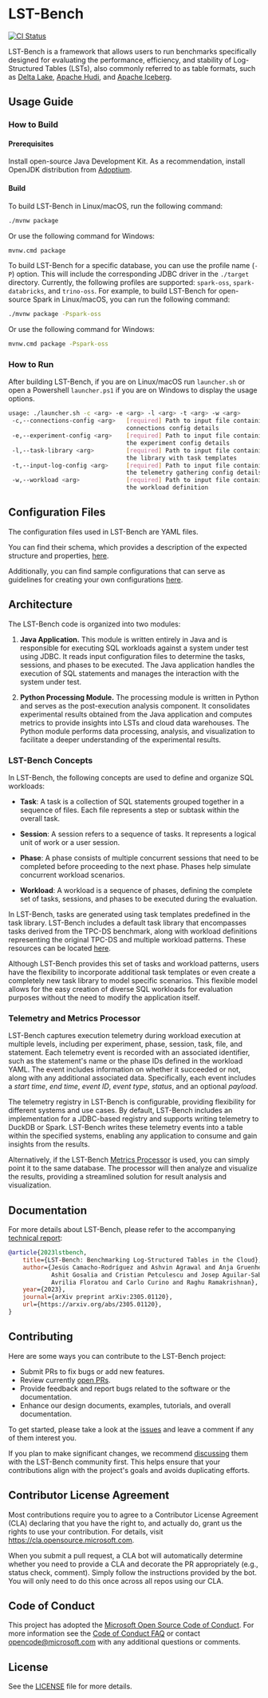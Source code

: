 <!--
{% comment %}
Copyright (c) Microsoft Corporation.

Licensed under the Apache License, Version 2.0 (the "License");
you may not use this file except in compliance with the License.
You may obtain a copy of the License at

    http://www.apache.org/licenses/LICENSE-2.0

Unless required by applicable law or agreed to in writing, software
distributed under the License is distributed on an "AS IS" BASIS,
WITHOUT WARRANTIES OR CONDITIONS OF ANY KIND, either express or implied.
See the License for the specific language governing permissions and
limitations under the License.
{% endcomment %}
-->

# LST-Bench

[![CI Status](https://github.com/microsoft/lst-bench/workflows/Java%20CI/badge.svg?branch=main)](https://github.com/microsoft/lst-bench/actions?query=branch%3Amain)

LST-Bench is a framework that allows users to run benchmarks specifically designed for evaluating the performance, efficiency, and stability of Log-Structured Tables (LSTs), also commonly referred to as table formats, such as [Delta Lake](https://delta.io/), [Apache Hudi](http://hudi.apache.org), and [Apache Iceberg](http://iceberg.apache.org).

## Usage Guide

### How to Build

#### Prerequisites

Install open-source Java Development Kit. As a recommendation, install OpenJDK distribution from [Adoptium]('https://adoptium.net/en-GB/').

#### Build

To build LST-Bench in Linux/macOS, run the following command:

```bash
./mvnw package
```

Or use the following command for Windows:

```bat
mvnw.cmd package
```

To build LST-Bench for a specific database, you can use the profile name (`-P`) option. 
This will include the corresponding JDBC driver in the `./target` directory. 
Currently, the following profiles are supported: `spark-oss`, `spark-databricks`, and `trino-oss`.
For example, to build LST-Bench for open-source Spark in Linux/macOS, you can run the following command:

```bash
./mvnw package -Pspark-oss
```

Or use the following command for Windows:

```bat
mvnw.cmd package -Pspark-oss
```

### How to Run

After building LST-Bench, if you are on Linux/macOS run `launcher.sh` or open a Powershell `launcher.ps1` if you are on Windows to display the usage options.

```bash
usage: ./launcher.sh -c <arg> -e <arg> -l <arg> -t <arg> -w <arg>
 -c,--connections-config <arg>   [required] Path to input file containing
                                 connections config details
 -e,--experiment-config <arg>    [required] Path to input file containing
                                 the experiment config details
 -l,--task-library <arg>         [required] Path to input file containing
                                 the library with task templates
 -t,--input-log-config <arg>     [required] Path to input file containing
                                 the telemetry gathering config details
 -w,--workload <arg>             [required] Path to input file containing
                                 the workload definition
```

## Configuration Files
The configuration files used in LST-Bench are YAML files. 

You can find their schema, which provides a description of the expected structure and properties, [here](src/main/resources/schemas).

Additionally, you can find sample configurations that can serve as guidelines for creating your own configurations [here](src/main/resources/config).

## Architecture

The LST-Bench code is organized into two modules:

1. **Java Application.** This module is written entirely in Java and is responsible for executing SQL workloads against a system under test using JDBC.
   It reads input configuration files to determine the tasks, sessions, and phases to be executed.
   The Java application handles the execution of SQL statements and manages the interaction with the system under test.

2. **Python Processing Module.** The processing module is written in Python and serves as the post-execution analysis component.
   It consolidates experimental results obtained from the Java application and computes metrics to provide insights into LSTs and cloud data warehouses.
   The Python module performs data processing, analysis, and visualization to facilitate a deeper understanding of the experimental results.

### LST-Bench Concepts
In LST-Bench, the following concepts are used to define and organize SQL workloads:

- **Task**: A task is a collection of SQL statements grouped together in a sequence of files. Each file represents a step or subtask within the overall task.

- **Session**: A session refers to a sequence of tasks. It represents a logical unit of work or a user session.

- **Phase**: A phase consists of multiple concurrent sessions that need to be completed before proceeding to the next phase. Phases help simulate concurrent workload scenarios.

- **Workload**: A workload is a sequence of phases, defining the complete set of tasks, sessions, and phases to be executed during the evaluation.

In LST-Bench, tasks are generated using task templates predefined in the task library.
LST-Bench includes a default task library that encompasses tasks derived from the TPC-DS benchmark, along with workload definitions representing the original TPC-DS and multiple workload patterns. These resources can be located [here](src/main/resources/config/tpcds).

Although LST-Bench provides this set of tasks and workload patterns,
users have the flexibility to incorporate additional task templates or even create a completely new task library to model specific scenarios.
This flexible model allows for the easy creation of diverse SQL workloads for evaluation purposes without the need to modify the application itself.

### Telemetry and Metrics Processor
LST-Bench captures execution telemetry during workload execution at multiple levels, including per experiment, phase, session, task, file, and statement.
Each telemetry event is recorded with an associated identifier, such as the statement's name or the phase IDs defined in the workload YAML.
The event includes information on whether it succeeded or not, along with any additional associated data.
Specifically, each event includes a _start time_, _end time_, _event ID_, _event type_, _status_, and an optional _payload_.

The telemetry registry in LST-Bench is configurable, providing flexibility for different systems and use cases.
By default, LST-Bench includes an implementation for a JDBC-based registry and supports writing telemetry to DuckDB or Spark.
LST-Bench writes these telemetry events into a table within the specified systems, enabling any application to consume and gain insights from the results.

Alternatively, if the LST-Bench [Metrics Processor](metrics) is used, you can simply point it to the same database.
The processor will then analyze and visualize the results, providing a streamlined solution for result analysis and visualization.

## Documentation
For more details about LST-Bench, please refer to the accompanying [technical report](https://arxiv.org/pdf/2305.01120):

```bibtex
@article{2023lstbench,
    title={LST-Bench: Benchmarking Log-Structured Tables in the Cloud},
    author={Jesús Camacho-Rodríguez and Ashvin Agrawal and Anja Gruenheid and
            Ashit Gosalia and Cristian Petculescu and Josep Aguilar-Saborit and
            Avrilia Floratou and Carlo Curino and Raghu Ramakrishnan},
    year={2023},
    journal={arXiv preprint arXiv:2305.01120},
    url={https://arxiv.org/abs/2305.01120},
}
```

## Contributing

Here are some ways you can contribute to the LST-Bench project:

* Submit PRs to fix bugs or add new features.
* Review currently [open PRs](https://github.com/microsoft/lst-bench/pulls).
* Provide feedback and report bugs related to the software or the documentation.
* Enhance our design documents, examples, tutorials, and overall documentation.

To get started, please take a look at the [issues](https://github.com/microsoft/lst-bench/issues) and leave a comment if any of them interest you.

If you plan to make significant changes, we recommend [discussing](https://github.com/microsoft/lst-bench/discussions) them with the LST-Bench community first.
This helps ensure that your contributions align with the project's goals and avoids duplicating efforts.

## Contributor License Agreement

Most contributions require you to agree to a
Contributor License Agreement (CLA) declaring that you have the right to, and actually do, grant us
the rights to use your contribution. For details, visit https://cla.opensource.microsoft.com.

When you submit a pull request, a CLA bot will automatically determine whether you need to provide
a CLA and decorate the PR appropriately (e.g., status check, comment). Simply follow the instructions
provided by the bot. You will only need to do this once across all repos using our CLA.

## Code of Conduct

This project has adopted the [Microsoft Open Source Code of Conduct](https://opensource.microsoft.com/codeofconduct/).
For more information see the [Code of Conduct FAQ](https://opensource.microsoft.com/codeofconduct/faq/) or
contact [opencode@microsoft.com](mailto:opencode@microsoft.com) with any additional questions or comments.

## License

See the [LICENSE](LICENSE) file for more details.
